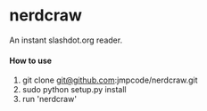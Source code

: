 nerdcraw
========

An instant slashdot.org reader.

#### How to use ####

1. git clone git@github.com:jmpcode/nerdcraw.git
2. sudo python setup.py install
3. run 'nerdcraw'
